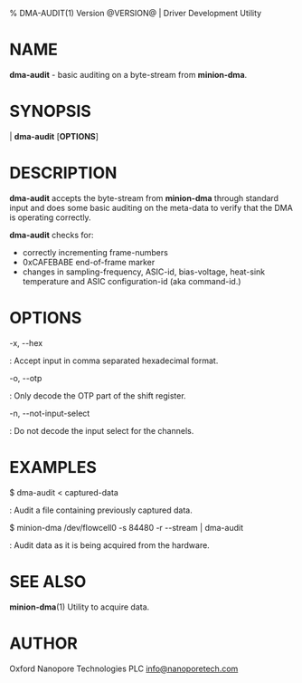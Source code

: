 % DMA-AUDIT(1) Version @VERSION@ | Driver Development Utility

NAME
====

**dma-audit** - basic auditing on a byte-stream from **minion-dma**.

SYNOPSIS
========

| **dma-audit** \[**OPTIONS**\]

DESCRIPTION
===========

**dma-audit** accepts the byte-stream from **minion-dma** through standard input
and does some basic auditing on the meta-data to verify that the DMA is
operating correctly.

**dma-audit** checks for:

*  correctly incrementing frame-numbers
*  0xCAFEBABE end-of-frame marker
*  changes in sampling-frequency, ASIC-id, bias-voltage, heat-sink temperature
   and ASIC configuration-id (aka command-id.)

OPTIONS
=======

-x, --hex

:   Accept input in comma separated hexadecimal format.

-o, --otp

:   Only decode the OTP part of the shift register.

-n, --not-input-select

:   Do not decode the input select for the channels.


EXAMPLES
========

$ dma-audit < captured-data

:   Audit a file containing previously captured data.

$ minion-dma /dev/flowcell0 -s 84480 -r --stream | dma-audit

:   Audit data as it is being acquired from the hardware.

SEE ALSO
========

**minion-dma**(1) Utility to acquire data.

AUTHOR
======

Oxford Nanopore Technologies PLC <info@nanoporetech.com>
